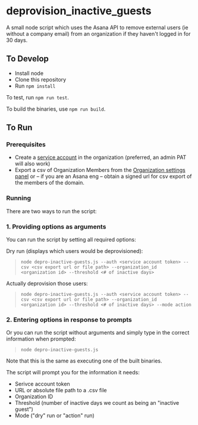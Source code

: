 # deprovision_inactive_guests

A small node script which uses the Asana API to remove external users (ie without a company email) from an organization if they haven't logged in for 30 days.

## To Develop

*   Install node
*   Clone this repository
*   Run `npm install`

To test, run `npm run test`.

To build the binaries, use `npm run build`.

## To Run

### Prerequisites

*   Create a [service account](https://asana.com/guide/help/premium/service-accounts) in the organization (preferred, an admin PAT will also work)
*   Export a csv of Organization Members from the [Organization settings panel](https://asana.com/guide/help/premium/admins#gl-console) or – if you are an Asana eng – obtain a signed url for csv export of the members of the domain.

### Running

There are two ways to run the script:

### 1. Providing options as arguments

You can run the script by setting all required options:

Dry run (displays which users would be deprovisioned):

> `node depro-inactive-guests.js --auth <service account token> --csv <csv export url or file path> --organization_id <organization id> --threshold <# of inactive days>`

Actually deprovision those users:

> `node depro-inactive-guests.js --auth <service account token> --csv <csv export url or file path> --organization_id <organization id> --threshold <# of inactive days> --mode action`

### 2. Entering options in response to prompts

Or you can run the script without arguments and simply type in the correct information when prompted:

> `node depro-inactive-guests.js`

Note that this is the same as executing one of the built binaries.

The script will prompt you for the information it needs:

*   Serivce account token
*   URL or absolute file path to a .csv file
*   Organization ID
*   Threshold (number of inactive days we count as being an "inactive guest")
*   Mode ("dry" run or "action" run)

